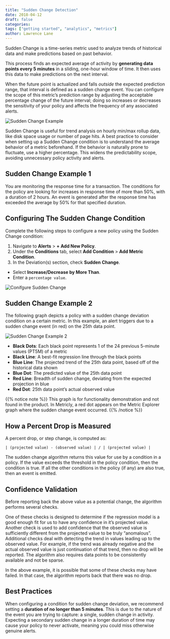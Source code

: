 ```yaml
---
title: "Sudden Change Detection"
date: 2018-04-12
draft: false
categories:
tags: ["getting started", "analytics", "metrics"]
author: Lawrence Lane
---
```

Sudden Change is a time-series metric used to analyze trends of historical data and make predictions based on past behavior.

 This process finds an expected average of activity by **generating data points every 5 minutes** in a sliding, one-hour window of time. It then uses this data to make predictions on the next interval.

When the future point is actualized and falls _outside_ the expected prediction range, that interval is defined as a sudden change event. You can configure the scope of this metric’s prediction range by adjusting the acceptable percentage change of the future interval; doing so increases or decreases the sensitivity of your policy and affects the frequency of any associated alerts.

![Sudden Change Example](/images/sudden-change-detection/sudden-change-example.png)

Sudden Change is useful for trend analysis on hourly min/max rollup data, like disk space usage or number of page hits. A best practice to consider when setting up a Sudden Change condition is to understand the average behavior of a metric beforehand. If the behavior is naturally prone to fluctuate, use a higher percentage. This widens the predictability scope, avoiding unnecessary policy activity and alerts.

## Sudden Change Example 1

You are monitoring the response time for a transaction. The conditions for the policy are looking for increases in response time of more than 50%, with a duration of 2 hours. An event is generated after the response time has exceeded the average by 50% for that specified duration.

## Configuring The Sudden Change Condition
Complete the following steps to configure a new policy using the Sudden Change condition:

1. Navigate to **Alerts** > **+ Add New Policy**.
2. Under the **Conditions** tab, select **Add Condition** > **Add Metric Condition**.
3. In the Deviation(s) section, check **Sudden Change**.
 - Select **Increase/Decrease by More Than**.
 - Enter a `percentage value`.

![Conifgure Sudden Change](/images/sudden-change-detection/conifgure-sudden-change.png)

## Sudden Change Example 2

The following graph depicts a policy with a sudden change deviation condition on a certain metric. In this example, an alert triggers due to a sudden change event (in red) on the 25th data point.

![Sudden Change Example 2](/images/sudden-change-detection/sudden-change-example-2.png)

- **Black Dots**: Each black point represents 1 of the 24 previous 5-minute values (PT5M) of a metric
- **Black Line**: A best-fit regression line through the black points
- **Blue Line**: The projected trend of the 25th data point, based off of the historical data shown
- **Blue Dot**: The predicted value of the 25th data point
- **Red Line**: Breadth of sudden change, deviating from the expected projection in blue
- **Red Dot**: 25th data point’s actual observed value

{{% notice note %}}
This graph is for functionality demonstration and not found in the product. In Metricly, a red dot appears on the Metric Explorer graph where the sudden change event occurred.
{{% /notice %}}

## How a Percent Drop is Measured
A percent drop, or step change, is computed as:

``| (projected value) - (observed value) | / | (projected value) |``

The sudden change algorithm returns this value for use by a condition in a policy. If the value exceeds the threshold in the policy condition, then the condition is true. If all the other conditions in the policy (if any) are also true, then an event is emitted.

## Confidence Validation

Before reporting back the above value as a potential change, the algorithm performs several checks.

One of these checks is designed to determine if the regression model is a good enough fit for us to have any confidence in it’s projected value. Another check is used to add confidence that the observed value is sufficiently different from the projected value to be truly “anomalous”. Additional checks deal with detecting the trend in values leading up to the observed value. For example, if the trend was already negative and the actual observed value is just continuation of that trend, then no drop will be reported. The algorithm also requires data points to be consistently available and not be sparse.

In the above example, it is possible that some of these checks may have failed. In that case, the algorithm reports back that there was no drop.

## Best Practices
When configuring a condition for sudden change deviation, we recommend setting a **duration of no longer than 5 minutes**. This is due to the nature of the event you are trying to capture: a single, sudden change in activity. Expecting a secondary sudden change in a longer duration of time may cause your policy to never activate, meaning you could miss otherwise genuine alerts.
